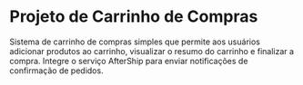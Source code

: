 # Projeto de Carrinho de Compras
 Sistema de carrinho de compras simples que permite aos usuários adicionar produtos ao carrinho, visualizar o resumo do carrinho e finalizar a compra. Integre o serviço AfterShip para enviar notificações de confirmação de pedidos.
